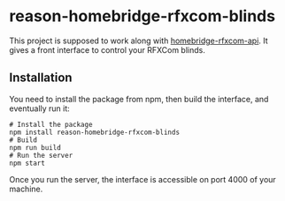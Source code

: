 # reason-homebridge-rfxcom-blinds

This project is supposed to work along with [homebridge-rfxcom-api](https://github.com/darenju/homebridge-rfxcom-api). It gives a front interface to control your RFXCom blinds.

## Installation

You need to install the package from npm, then build the interface, and eventually run it:

```
# Install the package
npm install reason-homebridge-rfxcom-blinds
# Build
npm run build
# Run the server
npm start
```

Once you run the server, the interface is accessible on port 4000 of your machine.
